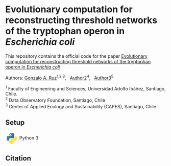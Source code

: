# Evolutionary computation for reconstructing threshold networks of the tryptophan operon in *Escherichia coli*

This repository contains the official code for the paper [Evolutionary computation for reconstructing threshold networks of the tryptophan operon in *Escherichia coli*]()

Authors: 
[Gonzalo A. Ruz](https://sites.google.com/view/gonzaloruz/home)<sup>1,2,3</sup>, &nbsp;
[Author2]()<sup>4</sup>, &nbsp; 
[Author3]()<sup>5</sup>

<sup>1</sup> Faculty of Engineering and Sciences, Universidad Adolfo Ibáñez, Santiago, Chile. <br>
<sup>2</sup> Data Observatory Foundation, Santiago, Chile <br>
<sup>3</sup> Center of Applied Ecology and Sustainability (CAPES), Santiago, Chile <br>

## Setup
<a href="https://www.python.org" target="_blank" rel="noreferrer"> <img style="vertical-align:middle"  src="https://raw.githubusercontent.com/devicons/devicon/master/icons/python/python-original.svg" alt="python" width="40" height="40"/></a> <span> Python 3 </span> 

## Citation
